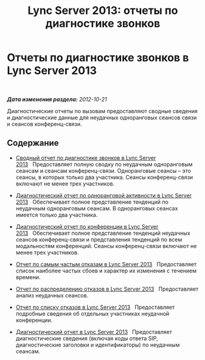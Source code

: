 ﻿---
title: 'Lync Server 2013: отчеты по диагностике звонков'
TOCTitle: Отчеты по диагностике звонков
ms:assetid: 8d362dd9-a119-4601-a3b4-3e7ed0aaa92e
ms:mtpsurl: https://technet.microsoft.com/ru-ru/library/Gg615013(v=OCS.15)
ms:contentKeyID: 49310466
ms.date: 05/19/2016
mtps_version: v=OCS.15
ms.translationtype: HT
---

# Отчеты по диагностике звонков в Lync Server 2013

 

_**Дата изменения раздела:** 2012-10-21_

Диагностические отчеты по вызовам предоставляют сводные сведения и диагностические данные для неудачных одноранговых сеансов связи и сеансов конференц-связи.

## Содержание

  - [Сводный отчет по диагностике звонков в Lync Server 2013](lync-server-2013-call-diagnostic-summary-report.md)   Предоставляет полную сводку по неудачным одноранговым сеансам и сеансам конференц-связи. Одноранговые сеансы – это сеансы, в которых только два участника. Сеансы конференц-связи включают не менее трех участников.

  - [Диагностический отчет по одноранговой активности в Lync Server 2013](lync-server-2013-peer-to-peer-activity-diagnostic-report.md)   Обеспечивает полное представление тенденций по неудачным одноранговым сеансам. В одноранговых сеансах имеется только два участника.

  - [Диагностический отчет по конференции в Lync Server 2013](lync-server-2013-conference-diagnostic-report.md)   Обеспечивает полное представление тенденций неудачных сеансов конференц-связи и представления тенденций по всем модальностям конференций. Сеансы конференц-связи включают не менее трех участников.

  - [Отчет по самым частым отказам в Lync Server 2013](lync-server-2013-top-failures-report.md)   Предоставляет список наиболее частых сбоев и характер их изменения с течением времени.

  - [Отчет по распределению отказов в Lync Server 2013](lync-server-2013-failure-distribution-report.md)   Предоставляет анализ неудачных сеансов.

  - [Отчет по списку отказов в Lync Server 2013](lync-server-2013-failure-list-report.md)   Предоставляет подробные сведения об отдельных участниках неудачной конференции.

  - [Диагностический отчет в Lync Server 2013](lync-server-2013-diagnostic-report.md)   Предоставляет диагностические сведения (включая коды ответа SIP, диагностические заголовки и идентификаторы) по неудачным сеансам.

